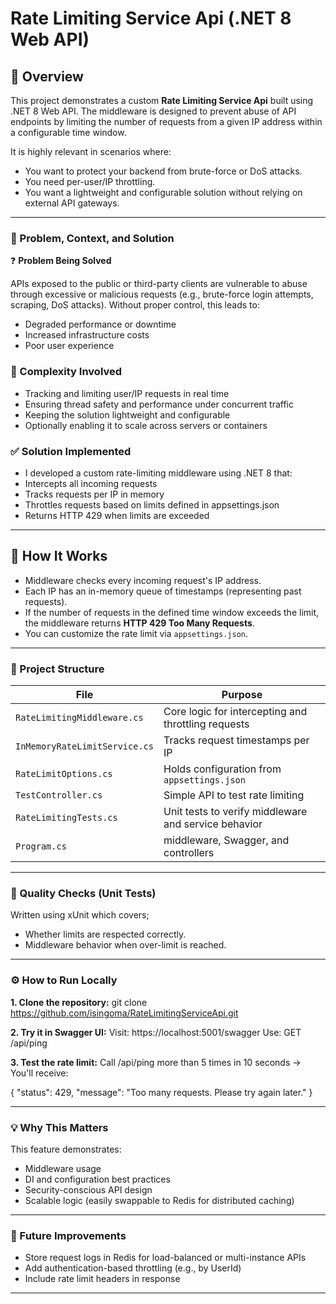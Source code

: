 # Rate Limiting Service Api (.NET 8 Web API)

## 📌 Overview

This project demonstrates a custom **Rate Limiting Service Api** built using .NET 8 Web API. The middleware is designed to prevent abuse of API endpoints by limiting the number of requests from a given IP address within a configurable time window.

It is highly relevant in scenarios where:
- You want to protect your backend from brute-force or DoS attacks.
- You need per-user/IP throttling.
- You want a lightweight and configurable solution without relying on external API gateways.

---

### 📌 Problem, Context, and Solution
❓ **Problem Being Solved**

APIs exposed to the public or third-party clients are vulnerable to abuse through excessive or malicious requests (e.g., brute-force login attempts, scraping, DoS attacks). Without proper control, this leads to:
- Degraded performance or downtime
- Increased infrastructure costs
- Poor user experience

### 🧩 Complexity Involved
- Tracking and limiting user/IP requests in real time
- Ensuring thread safety and performance under concurrent traffic
- Keeping the solution lightweight and configurable
- Optionally enabling it to scale across servers or containers

### ✅ Solution Implemented
- I developed a custom rate-limiting middleware using .NET 8 that:
- Intercepts all incoming requests
- Tracks requests per IP in memory
- Throttles requests based on limits defined in appsettings.json
- Returns HTTP 429 when limits are exceeded

---

## 🚀 How It Works

- Middleware checks every incoming request's IP address.
- Each IP has an in-memory queue of timestamps (representing past requests).
- If the number of requests in the defined time window exceeds the limit, the middleware returns **HTTP 429 Too Many Requests**.
- You can customize the rate limit via `appsettings.json`.

---

### **📁 Project Structure**

| File                          | Purpose                                              |
| ----------------------------- | ---------------------------------------------------- |
| `RateLimitingMiddleware.cs`   | Core logic for intercepting and throttling requests  |
| `InMemoryRateLimitService.cs` | Tracks request timestamps per IP                     |
| `RateLimitOptions.cs`         | Holds configuration from `appsettings.json`          |
| `TestController.cs`           | Simple API to test rate limiting                     |
| `RateLimitingTests.cs`        | Unit tests to verify middleware and service behavior |
| `Program.cs`                  | middleware, Swagger, and controllers                 |

---

### **🧪 Quality Checks (Unit Tests)**
Written using xUnit which covers; 
- Whether limits are respected correctly.
- Middleware behavior when over-limit is reached.

---

### **⚙️ How to Run Locally**

**1. Clone the repository:**
git clone https://github.com/isingoma/RateLimitingServiceApi.git


**2. Try it in Swagger UI:**
Visit: https://localhost:5001/swagger
Use: GET /api/ping

**3. Test the rate limit:**
Call /api/ping more than 5 times in 10 seconds → You'll receive:

{
  "status": 429,
  "message": "Too many requests. Please try again later."
}

---

### **💡 Why This Matters**
This feature demonstrates:
- Middleware usage
- DI and configuration best practices
- Security-conscious API design
- Scalable logic (easily swappable to Redis for distributed caching)

---

### **🔄 Future Improvements**
- Store request logs in Redis for load-balanced or multi-instance APIs
- Add authentication-based throttling (e.g., by UserId)
- Include rate limit headers in response

---
